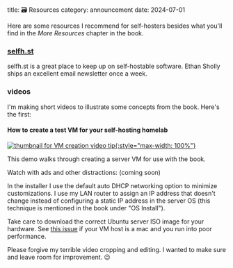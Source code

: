 title: 🗃️ Resources
category: announcement
date: 2024-07-01

Here are some resources I recommend for self-hosters besides what you'll find in the _More Resources_ chapter in the book.

### [selfh.st](https://selfh.st)

selfh.st is a great place to keep up on self-hostable software.
Ethan Sholly ships an excellent email newsletter once a week.

### videos

I'm making short videos to illustrate some concepts from the book.
Here's the first:

#### How to create a test VM for your self-hosting homelab

[![thumbnail for VM creation video tip]({static}/images/2024-07-31-VM-howto.jpg){:style="max-width: 100%"}](/video/2024-07-31-make-VM.mp4)

This demo walks through creating a server VM for use with the book.

<!-- FIXME - add youtube video link here -->

Watch with ads and other distractions: (coming soon)

In the installer I use the default auto DHCP networking option to minimize customizations. I use my LAN router to assign an IP address that doesn't change instead of configuring a static IP address in the server OS (this technique is mentioned in the book under "OS Install").

Take care to download the correct Ubuntu server ISO image for your hardware. See [this issue](https://github.com/meonkeys/shb/issues/5) if your VM host is a mac and you run into poor performance.

Please forgive my terrible video cropping and editing. I wanted to make sure and leave room for improvement. 😉
